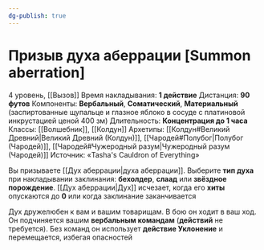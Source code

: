 ```yaml
---
dg-publish: true
---
```

# Призыв духа аберрации [Summon aberration]
4 уровень, [[Вызов]]
Время накладывания: **1 действие**
Дистанция: **90 футов**
Компоненты: **Вербальный**, **Соматический**, **Материальный** (заспиртованные щупальце и глазное яблоко в сосуде с платиновой инкрустацией ценой 400 зм)
Длительность: **Концентрация до 1 часа**
Классы: [[Волшебник]], [[Колдун]]
Архетипы: [[Колдун#Великий Древний|Великий Древний (Колдун)]], [[Чародей#Полубог|Полубог (Чародей)]], [[Чародей#Чужеродный разум|Чужеродный разум (Чародей)]]
Источник: «Tasha's Cauldron of Everything»

Вы призываете [[Дух аберрации|духа аберрации]]. Выберите **тип духа** при накладывании заклинания: **бехолдер**, **слаад** или **звёздное порождение**. [[Дух аберрации|Дух]] исчезает, когда его **хиты** опускаются до **0** или когда заклинание заканчивается

Дух дружелюбен к вам и вашим товарищам. В бою он ходит в ваш ход. Он подчиняется вашим **вербальным командам** (**действий** не требуется). Без команд он использует **действие Уклонение** и перемещается, избегая опасностей